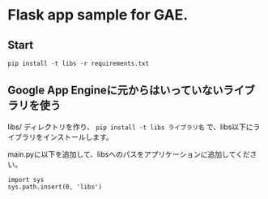 # Flask app sample for GAE.

## Start
  
```
pip install -t libs -r requirements.txt
```

## Google App Engineに元からはいっていないライブラリを使う

libs/ ディレクトリを作り、
```pip install -t libs ライブラリ名```
で、libs以下にライブラリをインストールします。


main.pyに以下を追加して、libsへのパスをアプリケーションに追加してください。

```
import sys
sys.path.insert(0, 'libs')
```
